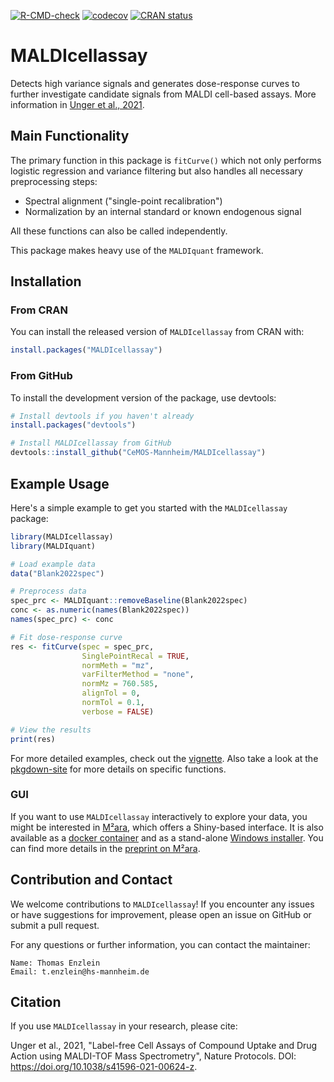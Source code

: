 <!-- badges: start -->
[![R-CMD-check](https://github.com/CeMOS-Mannheim/MALDIcellassay/actions/workflows/R-CMD-check.yaml/badge.svg)](https://github.com/CeMOS-Mannheim/MALDIcellassay/actions/workflows/R-CMD-check.yaml)
[![codecov](https://codecov.io/github/CeMOS-Mannheim/MALDIcellassay/graph/badge.svg?token=URVX29WTDX)](https://codecov.io/github/CeMOS-Mannheim/MALDIcellassay)
[![CRAN status](https://www.r-pkg.org/badges/version/MALDIcellassay)](https://CRAN.R-project.org/package=MALDIcellassay)
<!-- badges: end -->

# MALDIcellassay

Detects high variance signals and generates dose-response curves to further investigate candidate signals from MALDI cell-based assays. More information in [Unger et al., 2021](https://doi.org/10.1038/s41596-021-00624-z).

## Main Functionality

The primary function in this package is `fitCurve()` which not only performs logistic regression and variance filtering but also handles all necessary preprocessing steps:

- Spectral alignment ("single-point recalibration")
- Normalization by an internal standard or known endogenous signal

All these functions can also be called independently.

This package makes heavy use of the `MALDIquant` framework.

## Installation

### From CRAN

You can install the released version of `MALDIcellassay` from CRAN with:

```r
install.packages("MALDIcellassay")
```

### From GitHub

To install the development version of the package, use devtools:
```r
# Install devtools if you haven't already
install.packages("devtools")

# Install MALDIcellassay from GitHub
devtools::install_github("CeMOS-Mannheim/MALDIcellassay")
```

## Example Usage

Here's a simple example to get you started with the `MALDIcellassay` package:
```r
library(MALDIcellassay)
library(MALDIquant)

# Load example data
data("Blank2022spec")

# Preprocess data
spec_prc <- MALDIquant::removeBaseline(Blank2022spec)
conc <- as.numeric(names(Blank2022spec))
names(spec_prc) <- conc

# Fit dose-response curve
res <- fitCurve(spec = spec_prc,
                SinglePointRecal = TRUE, 
                normMeth = "mz",
                varFilterMethod = "none",
                normMz = 760.585, 
                alignTol = 0, 
                normTol = 0.1, 
                verbose = FALSE)

# View the results
print(res)
```

For more detailed examples, check out the [vignette](https://cemos-mannheim.github.io/MALDIcellassay/articles/Example.html).
Also take a look at the [pkgdown-site](https://cemos-mannheim.github.io/MALDIcellassay/reference/index.html) for more details on specific functions.

### GUI

If you want to use `MALDIcellassay` interactively to explore your data, you might be interested in [M²ara](https://github.com/CeMOS-Mannheim/M2ara), which offers a Shiny-based interface. It is also available as a [docker container](https://hub.docker.com/repository/docker/thomasenzlein/m2ara) and as a stand-alone [Windows installer](https://github.com/CeMOS-Mannheim/m2ara/releases/latest/). You can find more details in the [preprint on M²ara](https://chemrxiv.org/engage/chemrxiv/article-details/663a1d0f418a5379b0aa286b).

## Contribution and Contact

We welcome contributions to `MALDIcellassay`! If you encounter any issues or have suggestions for improvement, please open an issue on GitHub or submit a pull request.

For any questions or further information, you can contact the maintainer:

    Name: Thomas Enzlein
    Email: t.enzlein@hs-mannheim.de

## Citation
If you use `MALDIcellassay` in your research, please cite:

Unger et al., 2021, "Label-free Cell Assays of Compound Uptake and Drug Action using MALDI-TOF Mass Spectrometry", Nature Protocols. DOI: https://doi.org/10.1038/s41596-021-00624-z.

